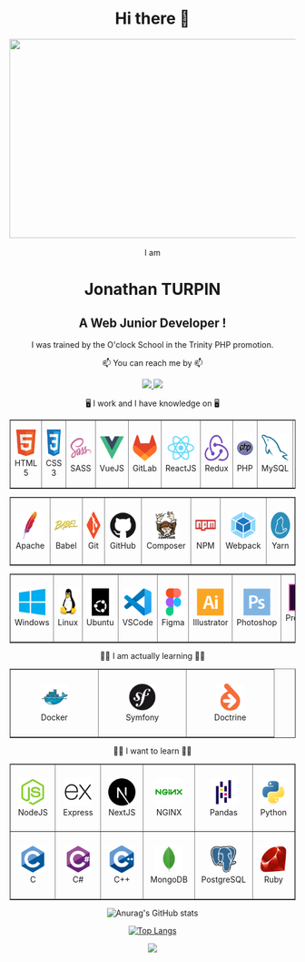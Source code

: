<div align="center">

# Hi there 👋

</div>

            
<img height="350px" width="1000px" src="https://images.pexels.com/photos/777001/pexels-photo-777001.jpeg?auto=compress&cs=tinysrgb&dpr=2&h=750&w=1260">


<p align="center">
    I am
</p>
<h1 align="center">
    Jonathan TURPIN
</h1>
<h2 align="center">
    A Web Junior Developer !
</h2>
<p align="center">I was trained by the O'clock School in the Trinity PHP promotion.</p>

<div align="center">
    <p align="center">📫 You can reach me by 📫</p>
    <a href="https://www.linkedin.com/in/turpin-jonathan">
        <img margin="5" src="https://cdn2.iconfinder.com/data/icons/social-media-2285/512/1_Linkedin_unofficial_colored_svg-128.png" width="80">
    </a>
    <a href="mailto:turpin.jonathan14@gmail.com">
        <img src="https://cdn-icons-png.flaticon.com/512/732/732200.png" width="80">
    </a>
</div>
<p align="center">🖥️ I work and I have knowledge on 🖥️</p>
<table align= "center" border="1">
    <tr>
        <td align="center" width="140" height="112.43">
            <img src="https://raw.githubusercontent.com/devicons/devicon/2ae2a900d2f041da66e950e4d48052658d850630/icons/html5/html5-original.svg" width="48" height="48" alt="HTML 5" />
            <br>HTML 5
        </td>
        <td align="center" width="140" height="112.43">
            <img src="https://raw.githubusercontent.com/devicons/devicon/2ae2a900d2f041da66e950e4d48052658d850630/icons/css3/css3-original.svg" width="48" height="48" alt="CSS 3" />
            <br>CSS 3
        </td>
        <td align="center" width="140" height="112.43">
            <img src="https://raw.githubusercontent.com/devicons/devicon/2ae2a900d2f041da66e950e4d48052658d850630/icons/sass/sass-original.svg" width="48" height="48" alt="SASS" />
            <br>SASS
        </td>  
        <td align="center" width="140" height="112.43">
                <img src="https://raw.githubusercontent.com/devicons/devicon/2ae2a900d2f041da66e950e4d48052658d850630/icons/vuejs/vuejs-original.svg" width="48" height="48" alt="VueJS" />
            <br>VueJS
        </td>
        <td align="center" width="140" height="112.43">
                <img src="https://raw.githubusercontent.com/devicons/devicon/2ae2a900d2f041da66e950e4d48052658d850630/icons/gitlab/gitlab-original.svg" width="48" height="48" alt="GitLab" />
            <br>GitLab
        </td>
        <td align="center" width="140" height="112.43">
            <img src="https://raw.githubusercontent.com/devicons/devicon/2ae2a900d2f041da66e950e4d48052658d850630/icons/react/react-original.svg" width="48" height="48" alt="ReactJS" />
            <br>ReactJS
        </td>
        <td align="center" width="140" height="112.43">
            <img src="https://raw.githubusercontent.com/devicons/devicon/2ae2a900d2f041da66e950e4d48052658d850630/icons/redux/redux-original.svg" width="48" height="48" alt="Redux" />
            <br>Redux
        </td>
        <td align="center" width="140" height="112.43">
            <img src="https://raw.githubusercontent.com/devicons/devicon/2ae2a900d2f041da66e950e4d48052658d850630/icons/php/php-original.svg" width="48" height="48" alt="PHP" />
            <br>PHP
        </td>
        <td align="center" width="140" height="112.43">
            <img src="https://raw.githubusercontent.com/devicons/devicon/2ae2a900d2f041da66e950e4d48052658d850630/icons/mysql/mysql-original.svg" width="48" height="48" alt="MySQL" />
            <br>MySQL
        </td>
        <td align="center" width="140" height="112.43">
            <img src="https://raw.githubusercontent.com/devicons/devicon/2ae2a900d2f041da66e950e4d48052658d850630/icons/bootstrap/bootstrap-original.svg" width="48" height="48" alt="Bootstrap" />
            <br>Bootstrap
        </td>
        <td align="center" width="140" height="112.43">
            <img src="https://raw.githubusercontent.com/devicons/devicon/2ae2a900d2f041da66e950e4d48052658d850630/icons/materialui/materialui-original.svg" width="48" height="48" alt="Material UI" />
            <br>Material UI
        </td>
        <td align="center" width="140" height="112.43">
            <img src="https://raw.githubusercontent.com/devicons/devicon/2ae2a900d2f041da66e950e4d48052658d850630/icons/markdown/markdown-original.svg" width="48" height="48" alt="Markdown" />
            <br>Markdown
        </td>
    </tr>
</table>
<table align="center" border="1">
    <tr align="center">
        <td align="center" width="140" height="112.43">
            <img src="https://raw.githubusercontent.com/devicons/devicon/2ae2a900d2f041da66e950e4d48052658d850630/icons/apache/apache-original.svg" width="48" height="48" alt="Apache" />
            <br>Apache
        </td>
        <td align="center" width="140" height="112.43">
            <img src="https://raw.githubusercontent.com/devicons/devicon/2ae2a900d2f041da66e950e4d48052658d850630/icons/babel/babel-original.svg" width="48" height="48" alt="Babel" />
            <br>Babel
        </td>
        <td align="center" width="140" height="112.43">
            <img src="https://raw.githubusercontent.com/devicons/devicon/2ae2a900d2f041da66e950e4d48052658d850630/icons/git/git-original.svg" width="48" height="48" alt="Git" />
            <br>Git
        </td>
        <td align="center" width="140" height="112.43">
            <img src="https://raw.githubusercontent.com/devicons/devicon/2ae2a900d2f041da66e950e4d48052658d850630/icons/github/github-original.svg" width="48" height="48" alt="GitHub" />
            <br>GitHub
        </td>
        <td align="center" width="140" height="112.43">
            <img src="https://raw.githubusercontent.com/devicons/devicon/2ae2a900d2f041da66e950e4d48052658d850630/icons/composer/composer-original.svg" width="48" height="48" alt="Composer" />
            <br>Composer
        </td>
        <td align="center" width="140" height="112.43">
            <img src="https://raw.githubusercontent.com/devicons/devicon/2ae2a900d2f041da66e950e4d48052658d850630/icons/npm/npm-original-wordmark.svg" width="48" height="48" alt="NPM" />
            <br>NPM
        </td>
        <td align="center" width="140" height="112.43">
            <img src="https://raw.githubusercontent.com/devicons/devicon/2ae2a900d2f041da66e950e4d48052658d850630/icons/webpack/webpack-original.svg" width="48" height="48" alt="Webpack" />
            <br>Webpack
        </td>
        <td align="center" width="140" height="112.43">
            <img src="https://raw.githubusercontent.com/devicons/devicon/2ae2a900d2f041da66e950e4d48052658d850630/icons/yarn/yarn-original.svg" width="48" height="48" alt="Yarn" />
            <br>Yarn
        </td>
    </tr>
</table>
<table align="center" border="1">
    <tr align="center">
        <td align="center" width="140" height="112.43">
            <img src="https://raw.githubusercontent.com/devicons/devicon/2ae2a900d2f041da66e950e4d48052658d850630/icons/windows8/windows8-original.svg" width="48" height="48" alt="Windows" />
            <br>Windows
        </td>
        <td align="center" width="140" height="112.43">
            <img src="https://raw.githubusercontent.com/devicons/devicon/2ae2a900d2f041da66e950e4d48052658d850630/icons/linux/linux-original.svg" width="48" height="48" alt="Linux" />
            <br>Linux
        </td>
        <td align="center" width="140" height="112.43">
            <img src="https://raw.githubusercontent.com/devicons/devicon/2ae2a900d2f041da66e950e4d48052658d850630/icons/ubuntu/ubuntu-plain.svg" width="48" height="48" alt="Ubuntu" />
            <br>Ubuntu
        </td>
        <td align="center" width="140" height="112.43">
            <img src="https://raw.githubusercontent.com/devicons/devicon/2ae2a900d2f041da66e950e4d48052658d850630/icons/vscode/vscode-original.svg" width="48" height="48" alt="VSCode" />
            <br>VSCode
        </td>
        <td align="center" width="140" height="112.43">
            <img src="https://raw.githubusercontent.com/devicons/devicon/2ae2a900d2f041da66e950e4d48052658d850630/icons/figma/figma-original.svg" width="48" height="48" alt="Figma" />
            <br>Figma
        </td>
        <td align="center" width="140" height="112.43">
            <img src="https://raw.githubusercontent.com/devicons/devicon/2ae2a900d2f041da66e950e4d48052658d850630/icons/illustrator/illustrator-plain.svg" width="48" height="48" alt="Illustrator" />
            <br>Illustrator
        </td>
        <td align="center" width="140" height="112.43">
            <img src="https://raw.githubusercontent.com/devicons/devicon/2ae2a900d2f041da66e950e4d48052658d850630/icons/photoshop/photoshop-plain.svg" width="48" height="48" alt="Photoshop" />
            <br>Photoshop
        </td>
        <td align="center" width="140" height="112.43">
            <img src="https://raw.githubusercontent.com/devicons/devicon/2ae2a900d2f041da66e950e4d48052658d850630/icons/premierepro/premierepro-original.svg" width="48" height="48" alt="Premiere Pro" />
            <br>Premiere Pro
        </td>
        <td align="center" width="140" height="112.43">
            <img src="https://raw.githubusercontent.com/devicons/devicon/2ae2a900d2f041da66e950e4d48052658d850630/icons/xd/xd-plain.svg" width="48" height="48" alt="Xd" />
            <br>Xd
        </td>
    </tr>
</table>
<p align="center">🧑‍💻 I am actually learning 🧑‍💻</p>
<table align= "center" border="1">
    <tr>
        <td align="center" width="140" height="112.43">
                <img src="https://raw.githubusercontent.com/devicons/devicon/2ae2a900d2f041da66e950e4d48052658d850630/icons/docker/docker-original.svg" width="48" height="48" alt="Docker" />
            <br>Docker
        </td>
        <td align="center" width="140" height="112.43">
                <img src="https://raw.githubusercontent.com/devicons/devicon/2ae2a900d2f041da66e950e4d48052658d850630/icons/symfony/symfony-original.svg" width="48" height="48" alt="Symfony" />
            <br>Symfony
        </td>
        <td align="center" width="140" height="112.43">
                <img src="https://raw.githubusercontent.com/devicons/devicon/2ae2a900d2f041da66e950e4d48052658d850630/icons/doctrine/doctrine-original.svg" width="48" height="48" alt="Doctrine" />
            <br>Doctrine
        </td>
    </tr>
</table>
<p align="center">🧑‍💻 I want to learn 🧑‍💻</p>
<table align= "center" border="1">
    <tr>
        <td align="center" width="140" height="112.43">
                <img src="https://raw.githubusercontent.com/devicons/devicon/2ae2a900d2f041da66e950e4d48052658d850630/icons/nodejs/nodejs-original.svg" width="48" height="48" alt="NodeJS" />
            <br>NodeJS
        </td>
        <td align="center" width="140" height="112.43">
                <img src="https://raw.githubusercontent.com/devicons/devicon/2ae2a900d2f041da66e950e4d48052658d850630/icons/express/express-original.svg" width="48" height="48" alt="Express" />
            <br>Express
        </td>
        <td align="center" width="140" height="112.43">
                <img src="https://raw.githubusercontent.com/devicons/devicon/2ae2a900d2f041da66e950e4d48052658d850630/icons/nextjs/nextjs-original.svg" width="48" height="48" alt="NextJS" />
            <br>NextJS
        </td>
        <td align="center" width="140" height="112.43">
                <img src="https://raw.githubusercontent.com/devicons/devicon/2ae2a900d2f041da66e950e4d48052658d850630/icons/nginx/nginx-original.svg" width="48" height="48" alt="NGINX" />
            <br>NGINX
        </td>
        <td align="center" width="140" height="112.43">
                <img src="https://raw.githubusercontent.com/devicons/devicon/2ae2a900d2f041da66e950e4d48052658d850630/icons/pandas/pandas-original.svg" width="48" height="48" alt="Pandas" />
            <br>Pandas
        </td>
        <td align="center" width="140" height="112.43">
                <img src="https://raw.githubusercontent.com/devicons/devicon/2ae2a900d2f041da66e950e4d48052658d850630/icons/python/python-original.svg" width="48" height="48" alt="Python" />
            <br>Python
        </td>
    </tr>
    <tr>
        <td align="center" width="140" height="112.43">
                <img src="https://raw.githubusercontent.com/devicons/devicon/2ae2a900d2f041da66e950e4d48052658d850630/icons/c/c-original.svg" width="48" height="48" alt="C" />
            <br>C
        </td>
        <td align="center" width="140" height="112.43">
                <img src="https://raw.githubusercontent.com/devicons/devicon/2ae2a900d2f041da66e950e4d48052658d850630/icons/csharp/csharp-original.svg" width="48" height="48" alt="C#" />
            <br>C#
        </td>
        <td align="center" width="140" height="112.43">
                <img src="https://raw.githubusercontent.com/devicons/devicon/2ae2a900d2f041da66e950e4d48052658d850630/icons/cplusplus/cplusplus-original.svg" width="48" height="48" alt="C++" />
            <br>C++
        </td>
        <td align="center" width="140" height="112.43">
                <img src="https://raw.githubusercontent.com/devicons/devicon/2ae2a900d2f041da66e950e4d48052658d850630/icons/mongodb/mongodb-original.svg" width="48" height="48" alt="MongoDB" />
            <br>MongoDB
        </td>
        <td align="center" width="140" height="112.43">
                <img src="https://raw.githubusercontent.com/devicons/devicon/2ae2a900d2f041da66e950e4d48052658d850630/icons/postgresql/postgresql-original.svg" width="48" height="48" alt="PostgreSQL" />
            <br>PostgreSQL
        </td>
        <td align="center" width="140" height="112.43">
                <img src="https://raw.githubusercontent.com/devicons/devicon/2ae2a900d2f041da66e950e4d48052658d850630/icons/ruby/ruby-original.svg" width="48" height="48" alt="Ruby" />
            <br>Ruby
        </td>
    </tr>
</table>

<div align="center">

![Anurag's GitHub stats](https://github-readme-stats.vercel.app/api?username=TURPINJonathan&show_icons=true&theme=onedark)

[![Top Langs](https://github-readme-stats.vercel.app/api/top-langs/?username=TURPINJonathan&layout=compact&theme=onedark)](https://github.com/anuraghazra/github-readme-stats)

![](https://komarev.com/ghpvc/?username=TURPINJonathan&color=brightgreen&style=flat-square)
            
</div>
